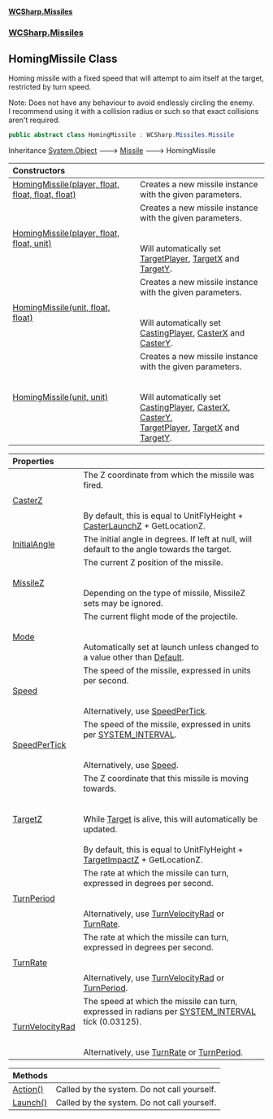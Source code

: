 #### [WCSharp.Missiles](README.md 'README')
### [WCSharp.Missiles](WCSharp.Missiles.md 'WCSharp.Missiles')

## HomingMissile Class

Homing missile with a fixed speed that will attempt to aim itself at the target, restricted by turn speed.  
  
Note: Does not have any behaviour to avoid endlessly circling the enemy.  
            I recommend using it with a collision radius or such so that exact collisions aren't required.

```csharp
public abstract class HomingMissile : WCSharp.Missiles.Missile
```

Inheritance [System.Object](https://docs.microsoft.com/en-us/dotnet/api/System.Object 'System.Object') &#129106; [Missile](WCSharp.Missiles.Missile.md 'WCSharp.Missiles.Missile') &#129106; HomingMissile

| Constructors | |
| :--- | :--- |
| [HomingMissile(player, float, float, float, float)](WCSharp.Missiles.HomingMissile.HomingMissile(WCSharp.Api.player,float,float,float,float).md 'WCSharp.Missiles.HomingMissile.HomingMissile(WCSharp.Api.player, float, float, float, float)') | Creates a new missile instance with the given parameters. |
| [HomingMissile(player, float, float, unit)](WCSharp.Missiles.HomingMissile.HomingMissile(WCSharp.Api.player,float,float,WCSharp.Api.unit).md 'WCSharp.Missiles.HomingMissile.HomingMissile(WCSharp.Api.player, float, float, WCSharp.Api.unit)') | Creates a new missile instance with the given parameters.<br/><br/><br/>Will automatically set [TargetPlayer](WCSharp.Missiles.Missile.TargetPlayer.md 'WCSharp.Missiles.Missile.TargetPlayer'), [TargetX](WCSharp.Missiles.Missile.TargetX.md 'WCSharp.Missiles.Missile.TargetX') and [TargetY](WCSharp.Missiles.Missile.TargetY.md 'WCSharp.Missiles.Missile.TargetY'). |
| [HomingMissile(unit, float, float)](WCSharp.Missiles.HomingMissile.HomingMissile(WCSharp.Api.unit,float,float).md 'WCSharp.Missiles.HomingMissile.HomingMissile(WCSharp.Api.unit, float, float)') | Creates a new missile instance with the given parameters.<br/><br/><br/>Will automatically set [CastingPlayer](WCSharp.Missiles.Missile.CastingPlayer.md 'WCSharp.Missiles.Missile.CastingPlayer'), [CasterX](WCSharp.Missiles.Missile.CasterX.md 'WCSharp.Missiles.Missile.CasterX') and [CasterY](WCSharp.Missiles.Missile.CasterY.md 'WCSharp.Missiles.Missile.CasterY'). |
| [HomingMissile(unit, unit)](WCSharp.Missiles.HomingMissile.HomingMissile(WCSharp.Api.unit,WCSharp.Api.unit).md 'WCSharp.Missiles.HomingMissile.HomingMissile(WCSharp.Api.unit, WCSharp.Api.unit)') | Creates a new missile instance with the given parameters.<br/><br/><br/>Will automatically set [CastingPlayer](WCSharp.Missiles.Missile.CastingPlayer.md 'WCSharp.Missiles.Missile.CastingPlayer'), [CasterX](WCSharp.Missiles.Missile.CasterX.md 'WCSharp.Missiles.Missile.CasterX'), [CasterY](WCSharp.Missiles.Missile.CasterY.md 'WCSharp.Missiles.Missile.CasterY'),<br/>            [TargetPlayer](WCSharp.Missiles.Missile.TargetPlayer.md 'WCSharp.Missiles.Missile.TargetPlayer'), [TargetX](WCSharp.Missiles.Missile.TargetX.md 'WCSharp.Missiles.Missile.TargetX') and [TargetY](WCSharp.Missiles.Missile.TargetY.md 'WCSharp.Missiles.Missile.TargetY'). |

| Properties | |
| :--- | :--- |
| [CasterZ](WCSharp.Missiles.HomingMissile.CasterZ.md 'WCSharp.Missiles.HomingMissile.CasterZ') | The Z coordinate from which the missile was fired.<br/><br/><br/>By default, this is equal to UnitFlyHeight + [CasterLaunchZ](WCSharp.Missiles.Missile.CasterLaunchZ.md 'WCSharp.Missiles.Missile.CasterLaunchZ') + GetLocationZ. |
| [InitialAngle](WCSharp.Missiles.HomingMissile.InitialAngle.md 'WCSharp.Missiles.HomingMissile.InitialAngle') | The initial angle in degrees. If left at null, will default to the angle towards the target. |
| [MissileZ](WCSharp.Missiles.HomingMissile.MissileZ.md 'WCSharp.Missiles.HomingMissile.MissileZ') | The current Z position of the missile.<br/><br/><br/>Depending on the type of missile, MissileZ sets may be ignored. |
| [Mode](WCSharp.Missiles.HomingMissile.Mode.md 'WCSharp.Missiles.HomingMissile.Mode') | The current flight mode of the projectile.<br/><br/><br/>Automatically set at launch unless changed to a value other than [Default](WCSharp.Missiles.HomingMissile.FlightMode.md#WCSharp.Missiles.HomingMissile.FlightMode.Default 'WCSharp.Missiles.HomingMissile.FlightMode.Default'). |
| [Speed](WCSharp.Missiles.HomingMissile.Speed.md 'WCSharp.Missiles.HomingMissile.Speed') | The speed of the missile, expressed in units per second.<br/><br/><br/>Alternatively, use [SpeedPerTick](WCSharp.Missiles.Missile.SpeedPerTick.md 'WCSharp.Missiles.Missile.SpeedPerTick'). |
| [SpeedPerTick](WCSharp.Missiles.HomingMissile.SpeedPerTick.md 'WCSharp.Missiles.HomingMissile.SpeedPerTick') | The speed of the missile, expressed in units per [SYSTEM_INTERVAL](../WCSharp.Events/WCSharp.Events.PeriodicEvents.SYSTEM_INTERVAL.md 'WCSharp.Events.PeriodicEvents.SYSTEM_INTERVAL').<br/><br/><br/>Alternatively, use [Speed](WCSharp.Missiles.Missile.Speed.md 'WCSharp.Missiles.Missile.Speed'). |
| [TargetZ](WCSharp.Missiles.HomingMissile.TargetZ.md 'WCSharp.Missiles.HomingMissile.TargetZ') | The Z coordinate that this missile is moving towards.<br/><br/><br/>While [Target](WCSharp.Missiles.Missile.Target.md 'WCSharp.Missiles.Missile.Target') is alive, this will automatically be updated.<br/><br/>By default, this is equal to UnitFlyHeight + [TargetImpactZ](WCSharp.Missiles.Missile.TargetImpactZ.md 'WCSharp.Missiles.Missile.TargetImpactZ') + GetLocationZ. |
| [TurnPeriod](WCSharp.Missiles.HomingMissile.TurnPeriod.md 'WCSharp.Missiles.HomingMissile.TurnPeriod') | The rate at which the missile can turn, expressed in degrees per second.<br/><br/><br/>Alternatively, use [TurnVelocityRad](WCSharp.Missiles.HomingMissile.TurnVelocityRad.md 'WCSharp.Missiles.HomingMissile.TurnVelocityRad') or [TurnRate](WCSharp.Missiles.HomingMissile.TurnRate.md 'WCSharp.Missiles.HomingMissile.TurnRate'). |
| [TurnRate](WCSharp.Missiles.HomingMissile.TurnRate.md 'WCSharp.Missiles.HomingMissile.TurnRate') | The rate at which the missile can turn, expressed in degrees per second.<br/><br/><br/>Alternatively, use [TurnVelocityRad](WCSharp.Missiles.HomingMissile.TurnVelocityRad.md 'WCSharp.Missiles.HomingMissile.TurnVelocityRad') or [TurnPeriod](WCSharp.Missiles.HomingMissile.TurnPeriod.md 'WCSharp.Missiles.HomingMissile.TurnPeriod'). |
| [TurnVelocityRad](WCSharp.Missiles.HomingMissile.TurnVelocityRad.md 'WCSharp.Missiles.HomingMissile.TurnVelocityRad') | The speed at which the missile can turn, expressed in radians per [SYSTEM_INTERVAL](../WCSharp.Events/WCSharp.Events.PeriodicEvents.SYSTEM_INTERVAL.md 'WCSharp.Events.PeriodicEvents.SYSTEM_INTERVAL') tick (0.03125).<br/><br/><br/>Alternatively, use [TurnRate](WCSharp.Missiles.HomingMissile.TurnRate.md 'WCSharp.Missiles.HomingMissile.TurnRate') or [TurnPeriod](WCSharp.Missiles.HomingMissile.TurnPeriod.md 'WCSharp.Missiles.HomingMissile.TurnPeriod'). |

| Methods | |
| :--- | :--- |
| [Action()](WCSharp.Missiles.HomingMissile.Action().md 'WCSharp.Missiles.HomingMissile.Action()') | Called by the system. Do not call yourself. |
| [Launch()](WCSharp.Missiles.HomingMissile.Launch().md 'WCSharp.Missiles.HomingMissile.Launch()') | Called by the system. Do not call yourself. |
